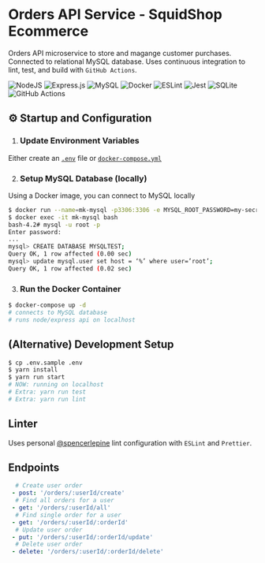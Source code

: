 # Orders API Service - SquidShop Ecommerce

Orders API microservice to store and magange customer purchases. Connected to relational MySQL database. Uses continuous integration to lint, test, and build with `GitHub Actions`.

![NodeJS](https://img.shields.io/badge/node.js-6DA55F?style=for-the-badge&logo=node.js&logoColor=white) ![Express.js](https://img.shields.io/badge/express.js-%23404d59.svg?style=for-the-badge&logo=express&logoColor=%2361DAFB) ![MySQL](https://img.shields.io/badge/mysql-%2300f.svg?style=for-the-badge&logo=mysql&logoColor=white) ![Docker](https://img.shields.io/badge/docker-%230db7ed.svg?style=for-the-badge&logo=docker&logoColor=white) ![ESLint](https://img.shields.io/badge/ESLint-4B3263?style=for-the-badge&logo=eslint&logoColor=white) ![Jest](https://img.shields.io/badge/-jest-%23C21325?style=for-the-badge&logo=jest&logoColor=white) ![SQLite](https://img.shields.io/badge/sqlite-%2307405e.svg?style=for-the-badge&logo=sqlite&logoColor=white) ![GitHub Actions](https://img.shields.io/badge/github%20actions-%232671E5.svg?style=for-the-badge&logo=githubactions&logoColor=white)

## ⚙️ Startup and Configuration

1. ### Update Environment Variables
Either create an [`.env`](./.env.sample) file or [`docker-compose.yml`](./docker-compose.yml)

2. ### Setup MySQL Database (locally)
Using a Docker image, you can connect to MySQL locally

```sh
$ docker run --name=mk-mysql -p3306:3306 -e MYSQL_ROOT_PASSWORD=my-secret-pw -d mysql/mysql-server:8.0.20
$ docker exec -it mk-mysql bash
bash-4.2# mysql -u root -p
Enter password:
...
mysql> CREATE DATABASE MYSQLTEST;
Query OK, 1 row affected (0.00 sec)
mysql> update mysql.user set host = ‘%’ where user=’root’;
Query OK, 1 row affected (0.02 sec)
```


3. ### Run the Docker Container
```sh
$ docker-compose up -d
# connects to MySQL database
# runs node/express api on localhost
```

## (Alternative) Development Setup
```sh
$ cp .env.sample .env
$ yarn install
$ yarn run start
# NOW: running on localhost
# Extra: yarn run test
# Extra: yarn run lint
```

## Linter
Uses personal [@spencerlepine](https://github.com/spencerlepine/lint-config) lint configuration with `ESLint` and `Prettier`.

## Endpoints
```yml
  # Create user order
 - post: '/orders/:userId/create'
  # Find all orders for a user
 - get: '/orders/:userId/all'
  # Find single order for a user
 - get: '/orders/:userId/:orderId'
  # Update user order
 - put: '/orders/:userId/:orderId/update'
  # Delete user order
 - delete: '/orders/:userId/:orderId/delete'
```